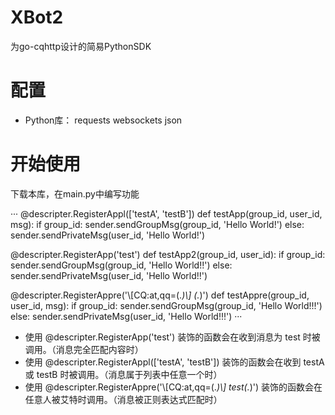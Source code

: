 # XBot2
为go-cqhttp设计的简易PythonSDK

# 配置
+ Python库： requests websockets json

# 开始使用
下载本库，在main.py中编写功能

···
@descripter.RegisterAppl(['testA', 'testB'])
def testApp(group_id, user_id, msg):
    if group_id:
        sender.sendGroupMsg(group_id, 'Hello World!')
    else:
        sender.sendPrivateMsg(user_id, 'Hello World!')


@descripter.RegisterApp('test')
def testApp2(group_id, user_id):
    if group_id:
        sender.sendGroupMsg(group_id, 'Hello World!!')
    else:
        sender.sendPrivateMsg(user_id, 'Hello World!!')


@descripter.RegisterAppre('\\[CQ:at,qq=(.*)\\] (.*)')
def testAppre(group_id, user_id, msg):
    if group_id:
        sender.sendGroupMsg(group_id, 'Hello World!!!')
    else:
        sender.sendPrivateMsg(user_id, 'Hello World!!!')
···

+ 使用 @descripter.RegisterApp('test') 装饰的函数会在收到消息为 test 时被调用。（消息完全匹配内容时）
+ 使用 @descripter.RegisterAppl(['testA', 'testB']) 装饰的函数会在收到 testA 或 testB 时被调用。（消息属于列表中任意一个时）
+ 使用 @descripter.RegisterAppre('\\[CQ:at,qq=(.*)\\] test(.*)') 装饰的函数会在任意人被艾特时调用。（消息被正则表达式匹配时）
